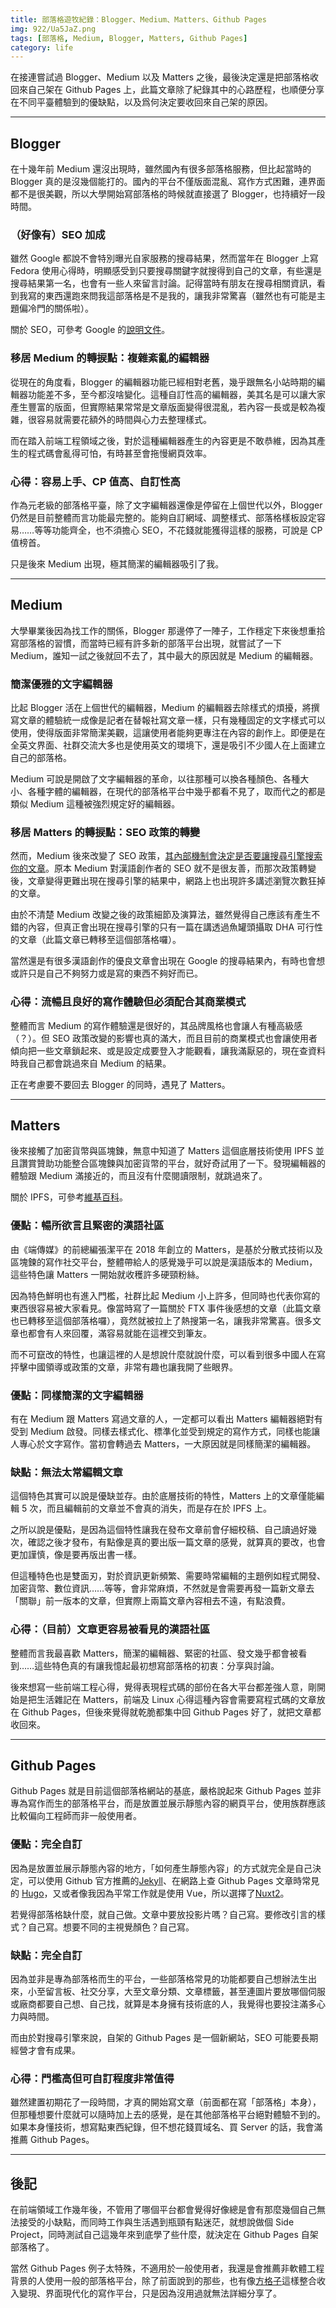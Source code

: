 ```yaml
---
title: 部落格遊牧紀錄：Blogger、Medium、Matters、Github Pages
img: 922/Ua5JaZ.png
tags: [部落格, Medium, Blogger, Matters, Github Pages]
category: life
---
```


在接連嘗試過 Blogger、Medium 以及 Matters 之後，最後決定還是把部落格收回來自己架在 Github Pages 上，此篇文章除了紀錄其中的心路歷程，也順便分享在不同平臺體驗到的優缺點，以及爲何決定要收回來自己架的原因。

<!--more-->

---

## Blogger

<article-img img="924/eyp6PI.png"></article-img>

在十幾年前 Medium 還沒出現時，雖然國內有很多部落格服務，但比起當時的 Blogger 真的是沒幾個能打的。國內的平台不僅版面混亂、寫作方式困難，連界面都不是很美觀，所以大學開始寫部落格的時候就直接選了 Blogger，也持續好一段時間。

### （好像有）SEO 加成

雖然 Google 都說不會特別曝光自家服務的搜尋結果，然而當年在 Blogger 上寫 Fedora 使用心得時，明顯感受到只要搜尋關鍵字就搜得到自己的文章，有些還是搜尋結果第一名，也會有一些人來留言討論。記得當時有朋友在搜尋相關資訊，看到我寫的東西還跑來問我這部落格是不是我的，讓我非常驚喜（雖然也有可能是主題偏冷門的關係啦）。

<article-note>關於 SEO，可參考 Google 的[說明文件](https://developers.google.com/search/docs?hl=zh-tw)。</article-note>

### 移居 Medium 的轉捩點：複雜紊亂的編輯器

從現在的角度看，Blogger 的編輯器功能已經相對老舊，幾乎跟無名小站時期的編輯器功能差不多，至今都沒啥變化。這種自訂性高的編輯器，美其名是可以讓大家產生豐富的版面，但實際結果常常是文章版面變得很混亂，若內容一長或是較為複雜，很容易就需要花額外的時間與心力去整理樣式。

而在踏入前端工程領域之後，對於這種編輯器產生的內容更是不敢恭維，因為其產生的程式碼會亂得可怕，有時甚至會拖慢網頁效率。

### 心得：容易上手、CP 值高、自訂性高

作為元老級的部落格平臺，除了文字編輯器還像是停留在上個世代以外，Blogger 仍然是目前整體而言功能最完整的。能夠自訂網域、調整樣式、部落格樣板設定容易……等等功能齊全，也不須擔心 SEO，不花錢就能獲得這樣的服務，可說是 CP 值榜首。

只是後來 Medium 出現，極其簡潔的編輯器吸引了我。

---

## Medium

<article-img img="922/u0iQMa.png"></article-img>

大學畢業後因為找工作的關係，Blogger 那邊停了一陣子，工作穩定下來後想重拾寫部落格的習慣，而當時已經有許多新的部落平台出現，就嘗試了一下 Medium，誰知一試之後就回不去了，其中最大的原因就是 Medium 的編輯器。

### 簡潔優雅的文字編輯器

比起 Blogger 活在上個世代的編輯器，Medium 的編輯器去除樣式的煩擾，將撰寫文章的體驗統一成像是記者在替報社寫文章一樣，只有幾種固定的文字樣式可以使用，使得版面非常簡潔美觀，這讓使用者能夠更專注在內容的創作上。即便是在全英文界面、社群交流大多也是使用英文的環境下，還是吸引不少國人在上面建立自己的部落格。

Medium 可說是開啟了文字編輯器的革命，以往那種可以換各種顏色、各種大小、各種字體的編輯器，在現代的部落格平台中幾乎都看不見了，取而代之的都是類似 Medium 這種被強烈規定好的編輯器。

### 移居 Matters 的轉捩點：SEO 政策的轉變

然而，Medium 後來改變了 SEO 政策，[其內部機制會決定是否要讓搜尋引擎搜索你的文章](https://help.medium.com/hc/en-us/articles/217991468-About-SEO-and-Medium)。原本 Medium 對漢語創作者的 SEO 就不是很友善，而那次政策轉變後，文章變得更難出現在搜尋引擎的結果中，網路上也出現許多講述瀏覽次數狂掉的文章。

由於不清楚 Medium 改變之後的政策細節及演算法，雖然覺得自己應該有產生不錯的內容，但真正會出現在搜尋引擎的只有一篇在講透過魚罐頭攝取 DHA 可行性的文章（<article-inner-link slug="canned_fish_dha_epa">此篇文章已轉移至這個部落格囉</article-inner-link>）。

當然還是有很多漢語創作的優良文章會出現在 Google 的搜尋結果內，有時也會想或許只是自己不夠努力或是寫的東西不夠好而已。

### 心得：流暢且良好的寫作體驗但必須配合其商業模式

整體而言 Medium 的寫作體驗還是很好的，其品牌風格也會讓人有種高級感（？）。但 SEO 政策改變的影響也真的滿大，而且目前的商業模式也會讓使用者傾向把一些文章鎖起來、或是設定成要登入才能觀看，讓我滿厭惡的，現在查資料時我自己都會跳過來自 Medium 的結果。

正在考慮要不要回去 Blogger 的同時，遇見了 Matters。

---

## Matters

<article-img img="922/gGNhjT.png"></article-img>

後來接觸了加密貨幣與區塊鍊，無意中知道了 Matters 這個底層技術使用 IPFS 並且讚賞贊助功能整合區塊鍊與加密貨幣的平台，就好奇試用了一下。發現編輯器的體驗跟 Medium 滿接近的，而且沒有什麼閱讀限制，就跳過來了。

<article-note>關於 IPFS，可參考[維基百科](https://zh.wikipedia.org/zh-tw/%E6%98%9F%E9%99%85%E6%96%87%E4%BB%B6%E7%B3%BB%E7%BB%9F)。</article-note>

### 優點：暢所欲言且緊密的漢語社區

由《端傳媒》的前總編張潔平在 2018 年創立的 Matters，是基於分散式技術以及區塊鍊的寫作社交平台，整體帶給人的感覺幾乎可以說是漢語版本的 Medium，這些特色讓 Matters 一開始就收穫許多硬頸粉絲。

因為特色鮮明也有進入門檻，社群比起 Medium 小上許多，但同時也代表你寫的東西很容易被大家看見。像當時寫了一篇關於 FTX 事件後感想的文章（<article-inner-link slug="crypto_after_ftx">此篇文章也已轉移至這個部落格囉</article-inner-link>），竟然就被拉上了熱搜第一名，讓我非常驚喜。很多文章也都會有人來回覆，滿容易就能在這裡交到筆友。

而不可竄改的特性，也讓這裡的人是想說什麼就說什麼，可以看到很多中國人在寫抨擊中國領導或政策的文章，非常有趣也讓我開了些眼界。

### 優點：同樣簡潔的文字編輯器

有在 Medium 跟 Matters 寫過文章的人，一定都可以看出 Matters 編輯器絕對有受到 Medium 啟發。同樣去樣式化、標準化並受到規定的寫作方式，同樣也能讓人專心於文字寫作。當初會轉過去 Matters，一大原因就是同樣簡潔的編輯器。

### 缺點：無法太常編輯文章

這個特色其實可以說是優缺並存。由於底層技術的特性，Matters 上的文章僅能編輯 5 次，而且編輯前的文章並不會真的消失，而是存在於 IPFS 上。

之所以說是優點，是因為這個特性讓我在發布文章前會仔細校稿、自己讀過好幾次，確認之後才發布，有點像是真的要出版一篇文章的感覺，就算真的要改，也會更加謹慎，像是要再版出書一樣。

但這種特色也是雙面刃，對於資訊更新頻繁、需要時常編輯的主題例如程式開發、加密貨幣、數位資訊……等等，會非常麻煩，不然就是會需要再發一篇新文章去「關聯」前一版本的文章，但實際上兩篇文章內容相去不遠，有點浪費。

### 心得：（目前）文章更容易被看見的漢語社區

整體而言我最喜歡 Matters，簡潔的編輯器、緊密的社區、發文幾乎都會被看到……這些特色真的有讓我憶起最初想寫部落格的初衷：分享與討論。

後來想寫一些前端工程心得，覺得表現程式碼的部份在各大平台都差強人意，剛開始是把生活雜記在 Matters，前端及 Linux 心得這種內容會需要寫程式碼的文章放在 Github Pages，但後來覺得就乾脆都集中回 Github Pages 好了，就把文章都收回來。

---

## Github Pages

<article-img img="923/lP2lsK.png"></article-img>

Github Pages 就是目前這個部落格網站的基底，嚴格說起來 Github Pages 並非專為寫作而生的部落格平台，而是放置並展示靜態內容的網頁平台，使用族群應該比較偏向工程師而非一般使用者。

### 優點：完全自訂

因為是放置並展示靜態內容的地方，「如何產生靜態內容」的方式就完全是自己決定，可以使用 Github 官方推薦的[Jekyll](https://docs.github.com/en/pages/setting-up-a-github-pages-site-with-jekyll/about-github-pages-and-jekyll)、在網路上查 Github Pages 文章時常見的 [Hugo](https://gohugo.io/hosting-and-deployment/hosting-on-github/)，又或者像我因為平常工作就是使用 Vue，所以選擇了[Nuxt2](https://v2.nuxt.com/)。

若覺得部落格缺什麼，就自己做。文章中要放投影片嗎？自己寫。要修改引言的樣式？自己寫。想要不同的主視覺顏色？自己寫。

### 缺點：完全自訂

因為並非是專為部落格而生的平台，一些部落格常見的功能都要自己想辦法生出來，小至留言板、社交分享，大至文章分類、文章標籤，甚至連圖片要放哪個伺服或廠商都要自己想、自己找，就算是本身擁有技術底的人，我覺得也要投注滿多心力與時間。

而由於對搜尋引擎來說，自架的 Github Pages 是一個新網站，SEO 可能要長期經營才會有成果。

### 心得：門檻高但可自訂程度非常值得

雖然建置初期花了一段時間，才真的開始寫文章（前面都在寫「部落格」本身），但那種想要什麼就可以隨時加上去的感覺，是在其他部落格平台絕對體驗不到的。如果本身懂技術，想寫點東西紀錄，但不想花錢買域名、買 Server 的話，我會滿推薦 Github Pages。

---

## 後記

在前端領域工作幾年後，不管用了哪個平台都會覺得好像總是會有那麼幾個自己無法接受的小缺點，而同時工作與生活遇到瓶頸有點迷茫，就想說做個 Side Project，同時測試自己這幾年來到底學了些什麼，就決定在 Github Pages 自架部落格了。

當然 Github Pages 例子太特殊，不適用於一般使用者，我還是會推薦非軟體工程背景的人使用一般的部落格平台，除了前面說到的那些，也有像[方格子](https://vocus.cc/become_creator)這樣整合收入變現、界面現代化的寫作平台，只是因為沒用過就無法詳細分享了。
